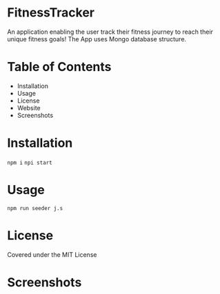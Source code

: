 # FitnessTracker
An application enabling the user track their fitness journey to reach their unique fitness goals!  The App uses Mongo database structure.

# Table of Contents
* Installation
* Usage
* License
* Website 
* Screenshots

# Installation
`npm i`
`npi start`

# Usage
`npm run seeder j.s`

# License
Covered under the MIT License

# Screenshots


